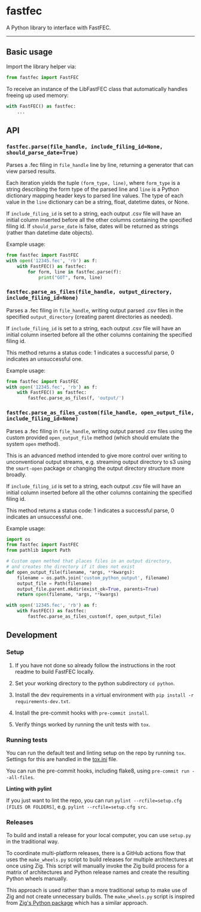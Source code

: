 # fastfec

A Python library to interface with FastFEC.

---

## Basic usage

Import the library helper via:

```python
from fastfec import FastFEC
```

To receive an instance of the LibFastFEC class that automatically handles freeing up used memory:

```python
with FastFEC() as fastfec:
    ...
```

## API

### `fastfec.parse(file_handle, include_filing_id=None, should_parse_date=True)`

Parses a .fec filing in `file_handle` line by line, returning a generator that can view parsed results.

Each iteration yields the tuple `(form_type, line)`, where `form_type` is a string describing the form type of the parsed line and `line` is a Python dictionary mapping header keys to parsed line values. The type of each value in the `line` dictionary can be a string, float, datetime dates, or None.

If `include_filing_id` is set to a string, each output .csv file will have an initial column inserted before all the other columns containing the specified filing id. If `should_parse_date` is false, dates will be returned as strings (rather than datetime date objects).

Example usage:

```python
from fastfec import FastFEC
with open('12345.fec', 'rb') as f:
    with FastFEC() as fastfec:
        for form, line in fastfec.parse(f):
            print("GOT", form, line)
```

### `fastfec.parse_as_files(file_handle, output_directory, include_filing_id=None)`

Parses a .fec filing in `file_handle`, writing output parsed .csv files in the specified `output_directory` (creating parent directories as needed).

If `include_filing_id` is set to a string, each output .csv file will have an initial column inserted before all the other columns containing the specified filing id.

This method returns a status code: 1 indicates a successful parse, 0 indicates an unsuccessful one.

Example usage:

```python
from fastfec import FastFEC
with open('12345.fec', 'rb') as f:
    with FastFEC() as fastfec:
        fastfec.parse_as_files(f, 'output/')
```

### `fastfec.parse_as_files_custom(file_handle, open_output_file, include_filing_id=None)`

Parses a .fec filing in `file_handle`, writing output parsed .csv files using the custom provided `open_output_file` method (which should emulate the system `open` method).

This is an advanced method intended to give more control over writing to unconventional output streams, e.g. streaming output directory to s3 using the `smart-open` package or changing the output directory structure more broadly.

If `include_filing_id` is set to a string, each output .csv file will have an initial column inserted before all the other columns containing the specified filing id.

This method returns a status code: 1 indicates a successful parse, 0 indicates an unsuccessful one.

Example usage:

```python
import os
from fastfec import FastFEC
from pathlib import Path

# Custom open method that places files in an output directory,
# and creates the directory if it does not exist
def open_output_file(filename, *args, **kwargs):
    filename = os.path.join('custom_python_output', filename)
    output_file = Path(filename)
    output_file.parent.mkdir(exist_ok=True, parents=True)
    return open(filename, *args, **kwargs)

with open('12345.fec', 'rb') as f:
    with FastFEC() as fastfec:
        fastfec.parse_as_files_custom(f, open_output_file)
```

## Development

### Setup

1. If you have not done so already follow the instructions in the root readme to build FastFEC locally.

1. Set your working directory to the python subdirectory `cd python`.

2. Install the dev requirements in a virtual environment with `pip install -r requirements-dev.txt`.

3. Install the pre-commit hooks with `pre-commit install`.

4. Verify things worked by running the unit tests with `tox`.

### Running tests

You can run the default test and linting setup on the repo by running `tox`. Settings for this are handled in the [tox.ini](tox.ini) file.

You can run the pre-commit hooks, including flake8, using `pre-commit run --all-files`.

**Linting with pylint**

If you just want to lint the repo, you can run `pylint --rcfile=setup.cfg [FILES OR FOLDERS]`, e.g. `pylint --rcfile=setup.cfg src`.

### Releases

To build and install a release for your local computer, you can use `setup.py` in the traditional way.

To coordinate multi-platform releases, there is a GitHub actions flow that uses the `make_wheels.py` script to build releases for multiple architectures at once using Zig. This script will manually invoke the Zig build process for a matrix of architectures and Python release names and create the resulting Python wheels manually.

This approach is used rather than a more traditional setup to make use of Zig and not create unnecessary builds. The `make_wheels.py` script is inspired from [Zig's Python package](https://github.com/ziglang/zig-pypi) which has a similar approach.
